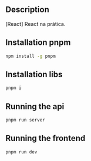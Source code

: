 ## Description

[React] React na prática.

## Installation pnpm
```bash
npm install -g pnpm
```

## Installation libs
```bash
pnpm i
```

## Running the api
```bash
pnpm run server
```

## Running the frontend
```bash
pnpm run dev
```